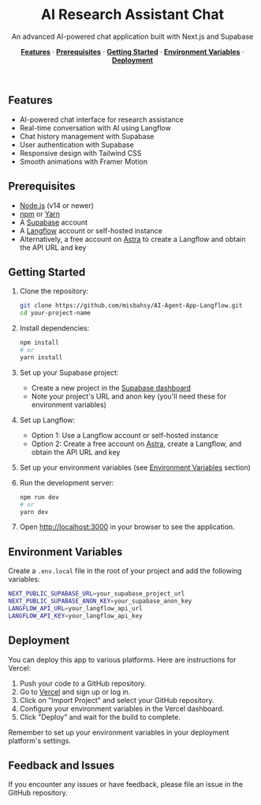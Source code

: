 <h1 align="center">AI Research Assistant Chat</h1>

<p align="center">
 An advanced AI-powered chat application built with Next.js and Supabase
</p>

<p align="center">
  <a href="#features"><strong>Features</strong></a> ·
  <a href="#prerequisites"><strong>Prerequisites</strong></a> ·
  <a href="#getting-started"><strong>Getting Started</strong></a> ·
  <a href="#environment-variables"><strong>Environment Variables</strong></a> ·
  <a href="#deployment"><strong>Deployment</strong></a>
</p>
<br/>

## Features

- AI-powered chat interface for research assistance
- Real-time conversation with AI using Langflow
- Chat history management with Supabase
- User authentication with Supabase
- Responsive design with Tailwind CSS
- Smooth animations with Framer Motion

## Prerequisites

- [Node.js](https://nodejs.org/en/) (v14 or newer)
- [npm](https://www.npmjs.com/) or [Yarn](https://yarnpkg.com/)
- A [Supabase](https://supabase.com/) account
- A [Langflow](https://langflow.org/) account or self-hosted instance
- Alternatively, a free account on [Astra](https://astra.datastax.com/) to create a Langflow and obtain the API URL and key

## Getting Started

1. Clone the repository:

   ```bash
   git clone https://github.com/misbahsy/AI-Agent-App-Langflow.git
   cd your-project-name
   ```

2. Install dependencies:

   ```bash
   npm install
   # or
   yarn install
   ```

3. Set up your Supabase project:
   - Create a new project in the [Supabase dashboard](https://app.supabase.com/)
   - Note your project's URL and anon key (you'll need these for environment variables)

4. Set up Langflow:
   - Option 1: Use a Langflow account or self-hosted instance
   - Option 2: Create a free account on [Astra](https://astra.datastax.com/), create a Langflow, and obtain the API URL and key

5. Set up your environment variables (see [Environment Variables](#environment-variables) section)

6. Run the development server:

   ```bash
   npm run dev
   # or
   yarn dev
   ```

7. Open [http://localhost:3000](http://localhost:3000) in your browser to see the application.

## Environment Variables

Create a `.env.local` file in the root of your project and add the following variables:
```bash
NEXT_PUBLIC_SUPABASE_URL=your_supabase_project_url
NEXT_PUBLIC_SUPABASE_ANON_KEY=your_supabase_anon_key
LANGFLOW_API_URL=your_langflow_api_url
LANGFLOW_API_KEY=your_langflow_api_key
```

## Deployment

You can deploy this app to various platforms. Here are instructions for Vercel:

1. Push your code to a GitHub repository.
2. Go to [Vercel](https://vercel.com) and sign up or log in.
3. Click on "Import Project" and select your GitHub repository.
4. Configure your environment variables in the Vercel dashboard.
5. Click "Deploy" and wait for the build to complete.

Remember to set up your environment variables in your deployment platform's settings.

## Feedback and Issues

If you encounter any issues or have feedback, please file an issue in the GitHub repository.
